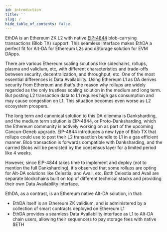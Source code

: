 ```yaml
---
id: introduction
title: ''
slug: /
hide_table_of_contents: false
---
```


EthDA is an Ethereum ZK L2 with native [EIP-4844](https://www.eip4844.com) blob-carrying transactions (Blob TX) support. This seamless interface makes EthDA a perfect fit for Alt-DA for Ethereum L2s and dStorage solution for EVM DApps.

There are various Ethereum scaling solutions like sidechains, rollups, plasma and validium, etc, with different characteristics and trade-offs between security, decentralization, and throughput, etc. One of the most essential differences is Data Availability. Using Ethereum L1 as DA derives security from Ethereum and that's the reason why rollups are widely regarded as the only trustless scaling solution in the medium and long term. But posting L2 transaction data to L1 requires high gas consumption and may cause congestion on L1. This situation becomes even worse as L2 ecosystem prospers.

The long term and canonical solution to this DA dilemma is Danksharding, and the medium term solution is EIP-4844, or Proto-Danksharding, which the Ethereum community is actively working on as part of the upcoming Cancun-Deneb upgrade. EIP-4844 introduces a new type of Blob TX that rollups could use to post their L2 transaction bundle to L1 in a gas efficient manner. Blob transaction is forwards compatible with Danksharding, and the carried Blobs will be persisted by the consensus layer for a limited period like 4 weeks.

However, since EIP-4844 takes time to implement and deploy (not to mention the full Danksharding), it's observed that some rollups are opting for Alt-DA solutions like Celestia, and Avail, etc. Both Celestia and Avail are separate blockchains built on top of different technical stacks and providing their own Data Availability interface.

EthDA, as a contrast, is an Ethereum native Alt-DA solution, in that:
- EthDA itself is an Ethereum ZK validium, and is administered by a collection of smart contracts deployed on Ethereum L1
- EthDA provides a seamless Data Availability interface as L1 to Alt-DA chain users, allowing their sequencers to pay storage fees with native $ETH